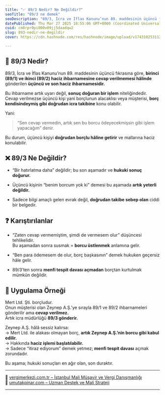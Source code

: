 ```yaml
---
title: "✅ 89/3 Nedir? Ne Değildir?"
seoTitle: "89/3 ne demek"
seoDescription: "89/3, İcra ve İflas Kanunu’nun 89. maddesinin üçüncü fıkrasına göre, birinci (89/1) ve ikinci (89/2) haciz ihbarnamesine cevap verilmemesi hâlinde gönderile"
datePublished: Thu Mar 27 2025 18:55:06 GMT+0000 (Coordinated Universal Time)
cuid: cm8rpr0pi000v09jj5daadqw2
slug: 893-nedir-ne-degildir
cover: https://cdn.hashnode.com/res/hashnode/image/upload/v1743102531127/940e4c08-b815-40f1-8efa-8b6e2dd80017.webp

---
```


## 🔹 89/3 Nedir?

89/3, İcra ve İflas Kanunu’nun 89. maddesinin üçüncü fıkrasına göre, **birinci (89/1) ve ikinci (89/2) haciz ihbarnamesine cevap verilmemesi hâlinde** gönderilen **üçüncü ve son haciz ihbarnamesidir.**

Bu ihbarname artık uyarı değil, **sonuç doğuran bir işlem** niteliğindedir.  
Cevap verilmezse üçüncü kişi yani borçlunun alacaklısı veya müşterisi, **borç kendisindeymiş gibi doğrudan icra takibine** konu olabilir.

Yani:

> “Sen cevap vermedin, artık sen bu borcu ödeyecekmişsin gibi işlem yapacağım” denir.

Bu durum, üçüncü kişiyi **doğrudan borçlu hâline getirir** ve mallarına haciz konulabilir.

## ❌ 89/3 Ne Değildir?

* “Bir hatırlatma daha” değildir; bu son aşamadır ve **hukuki sonuç doğurur.**
    
* Üçüncü kişinin “benim borcum yok ki” demesi bu aşamada **artık yeterli değildir.**
    
* Sadece bilgi amaçlı gelen evrak değil, **doğrudan takibe sebep olan** ciddi bir belgedir.
    

## ❓ Karıştırılanlar

* “Zaten cevap vermemiştim, şimdi de vermesem olur” düşüncesi tehlikelidir.  
    Bu aşamadan sonra susmak = **borcu üstlenmek** anlamına gelir.
    
* “Ben para ödemesem de olur, borç başkasının” demek hukuken geçersiz hâle gelir.
    
* 89/3’ten sonra **menfi tespit davası açmadan** borçtan kurtulmak mümkün değildir.
    

## 🧠 Uygulama Örneği

Mert Ltd. Şti. borçludur.  
Onun müşterisi olan Zeynep A.Ş.’ye sırayla 89/1 ve 89/2 ihbarnameleri gönderilir ama **cevap verilmez.**  
Artık icra müdürlüğü **89/3 gönderir.**

Zeynep A.Ş. hâlâ sessiz kalırsa:  
→ Mert Ltd. ile alakası olmayan borç, **artık Zeynep A.Ş.’nin borcu gibi kabul edilir.**  
→ Hakkında **haciz işlemi başlatılabilir.**  
→ Sadece “itiraz ediyorum” demek yetmez; **menfi tespit davası** açmak zorundadır.

Bu aşama; hukuki sonuçları en ağır olan, son duraktır.

---

🔗 [vergimerkezi.com.tr – İstanbul Mali Müşavir ve Vergi Danışmanlığı](https://vergimerkezi.com.tr)  
🔗 [umutakpinar.com – Uzman Destek ve Mali Strateji](https://umutakpinar.com)

---